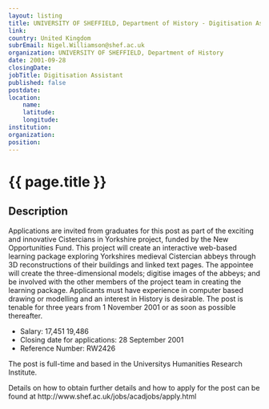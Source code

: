 ```yaml
---
layout: listing
title: UNIVERSITY OF SHEFFIELD, Department of History - Digitisation Assistant
link:
country: United Kingdom
subrEmail: Nigel.Williamson@shef.ac.uk
organization: UNIVERSITY OF SHEFFIELD, Department of History 
date: 2001-09-28
closingDate: 
jobTitle: Digitisation Assistant
published: false
postdate:
location:
    name: 
    latitude: 
    longitude: 
institution: 
organization: 
position: 
--- 
```



# {{ page.title }}

## Description


<p>Applications are invited from graduates for this post as part of the
exciting and innovative Cistercians in Yorkshire project, funded by the
New Opportunities Fund.  This project will create an interactive web-based
learning package exploring Yorkshires medieval Cistercian abbeys through 3D
reconstructions of their buildings and linked text pages.  The appointee
will create the three-dimensional models; digitise images of the abbeys; and
be involved with the other members of the project team in creating the
learning package.  Applicants must have experience in computer based drawing
or modelling and an interest in History is desirable. The post is tenable
for three years from 1 November 2001 or as soon as possible thereafter.
<UL>
<LI>Salary: 17,451  19,486
<LI>Closing date for applications: 28 September 2001
<LI>Reference Number: RW2426
</UL>
<P>The post is full-time and based in the Universitys Humanities Research
Institute.

<P>Details on how to obtain further details and how to apply for the post can
be found at http://www.shef.ac.uk/jobs/acadjobs/apply.html

</p>
